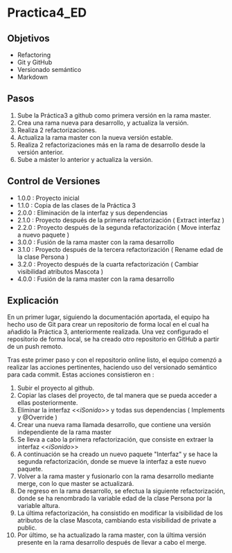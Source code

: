 # Practica4_ED

## Objetivos
* Refactoring
* Git y GitHub
* Versionado semántico
* Markdown

## Pasos
1. Sube la Práctica3 a github como primera versión en la rama master.
2. Crea una rama nueva para desarrollo, y actualiza la versión.
3. Realiza 2 refactorizaciones.
4. Actualiza la rama master con la nueva versión estable.
5. Realiza 2 refactorizaciones más en la rama de desarrollo desde la
versión anterior.
6. Sube a máster lo anterior y actualiza la versión.

## Control de Versiones
- 1.0.0 : Proyecto inicial
- 1.1.0 : Copia de las clases de la Práctica 3
- 2.0.0 : Eliminación de la interfaz y sus dependencias
- 2.1.0 : Proyecto después de la primera refactorización ( Extract interfaz )
- 2.2.0 : Proyecto después de la segunda refactorización ( Move interfaz a nuevo paquete )
- 3.0.0 : Fusión de la rama master con la rama desarrollo
- 3.1.0 : Proyecto después de la tercera refactorización ( Rename edad de la clase Persona )
- 3.2.0 : Proyecto después de la cuarta refactorización ( Cambiar visibilidad atributos Mascota )
- 4.0.0 : Fusión de la rama master con la rama desarrollo

## Explicación
En un primer lugar, siguiendo la documentación aportada, el equipo ha hecho uso de Git para crear un repositorio de forma local en el cual ha añadido la Práctica 3, anteriormente realizada. Una vez configurado el repositorio de forma local, se ha creado otro repositorio en GitHub a partir de un push remoto.

Tras este primer paso y con el repositorio online listo, el equipo comenzó a realizar las acciones pertinentes, haciendo uso del versionado semántico para cada commit. Estas acciones consistieron en :

1. Subir el proyecto al github.
2. Copiar las clases del proyecto, de tal manera que se pueda acceder a ellas posteriormente.
3. Eliminar la interfaz <<*iSonido*>> y todas sus dependencias ( Implements y @Override )
4. Crear una nueva rama llamada desarrollo, que contiene una versión independiente de la rama master
5. Se lleva a cabo la primera refactorización, que consiste en extraer la interfaz <<*iSonido*>> 
6. A continuación se ha creado un nuevo paquete "Interfaz" y se hace la segunda refactorización, donde se mueve la interfaz a este nuevo paquete.
7. Volver a la rama master y fusionarlo con la rama desarrollo mediante merge, con lo que master se actualizará.
8. De regreso en la rama desarrollo, se efectua la siguiente refactorización, donde se ha renombrado la variable edad de la clase Persona por la variable altura.
9. La última refactorización, ha consistido en modificar la visibilidad de los atributos de la clase Mascota, cambiando esta visibilidad de private a public.
10. Por último, se ha actualizado la rama master, con la última versión presente en la rama desarrollo después de llevar a cabo el merge.

